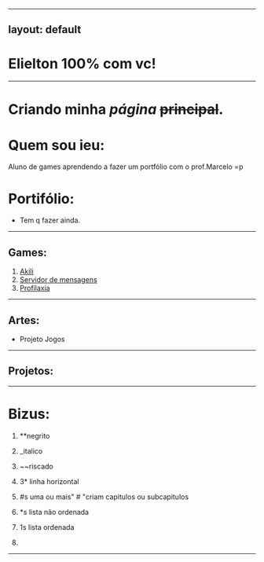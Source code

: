 
---
layout: default
---

# Elielton 100% com vc!
 * * *  
 
 
# Criando **minha** _página_ ~~principal~~.

# Quem sou ieu:

Aluno de games aprendendo a fazer um portfólio com o prof.Marcelo =p

# Portifólio:
* Tem q fazer ainda.
* * *  


## Games:
1. [Akili](https://elielton90.github.io/Akili/)
2. [Servidor de mensagens](https://jldifrn.github.io/ServidorDeMensagens/)
3. [Profilaxia](https://elielton90.github.io/profilaxia/)
* * *


## Artes:
* Projeto Jogos


* * *


## Projetos:
* * *


# Bizus:
 1. **negrito  
  
2.  _italico  
  
3.  ~~riscado  
  
4. 3* linha horizontal
  
  
5. #s uma ou mais" # "criam capitulos ou subcapitulos
  
  
6. *s lista não ordenada
  
  
7. 1s lista ordenada


8.
  * * *  
  
